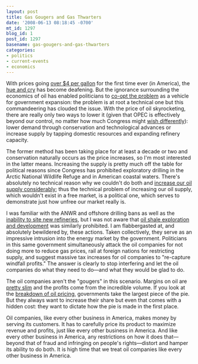 ```yaml
---
layout: post
title: Gas Gougers and Gas Thwarters
date: '2008-06-13 08:18:45 -0700'
mt_id: 1297
blog_id: 1
post_id: 1297
basename: gas-gougers-and-gas-thwarters
categories:
- politics
- current-events
- economics
---
```

<p>
With prices going <a href="http://www.marketwatch.com/news/story/average-price-gas-hits-4/story.aspx?guid=%7B64B9F954-2F4A-4EEB-B496-B09D8982144F%7D">over $4 per gallon</a> for the first time ever (in America), the <a href="http://news.google.com/news?q=gas+prices">hue and cry</a> has become deafening. But the ignorance surrounding the economics of oil has enabled politicians to <a href="http://firstread.msnbc.msn.com/archive/2008/06/12/1136149.aspx">co-opt the problem</a> as a vehicle for government expansion: the problem is at root a technical one but this commandeering has clouded the issue. With the price of oil skyrocketing, there are really only two ways to lower it (given that OPEC is effectively beyond our control, no matter how much Congress might <a href="http://business.timesonline.co.uk/tol/business/industry_sectors/natural_resources/article3972387.ece">wish differently</a>): lower demand through conservation and technological advances or increase supply by tapping domestic resources and expanding refinery capacity.
</p>
<p>
The former method has been taking place for at least a decade or two and conservation naturally occurs as the price increases, so I'm most interested in the latter means. Increasing the supply is pretty much off the table for political reasons since Congress has prohibited exploratory drilling in the Arctic National Wildlife Refuge and in American coastal waters. There's absolutely no technical reason why we couldn't do both and <a href="http://online.wsj.com/article/wonder_land.html">increase our oil supply considerably</a>; thus the technical problem of increasing our oil supply, which wouldn't exist in a free market, is a political one, which serves to demonstrate just how unfree our market really is.
</p>
<p>
I was familiar with the ANWR and offshore drilling bans as well as the <a href="http://www.corpwatch.org/article.php?id=12227">inability to site new refineries</a>, but I was not aware that <a href="http://online.wsj.com/article/SB121322599645166029.html">oil shale exploration and development</a> was similarly prohibited. I am flabbergasted at, and absolutely bewildered by, these actions. Taken collectively, they serve as an impressive intrusion into the energy market by the government. Politicians in this same government simultaneously attack the oil companies for not doing more to reduce gas prices, rail at foreign nations for restricting supply, and suggest massive tax increases for oil companies to "re-capture windfall profits." The answer is clearly to stop interfering and let the oil companies do what they need to do&#x2014;and what they would be glad to do.
</p>
<p>
The oil companies aren't the "gougers" in this scenario. Margins on oil are <a href="http://money.cnn.com/2008/04/29/markets/thebuzz/">pretty slim</a> and the profits come from the incredible volume. If you look at the <a href="http://www.gravmag.com/oil3.html#price">breakdown of oil pricing</a>, governments take the largest piece of the pie. But they always want to increase their share but even that comes with a hidden cost: they want to dictate how the pie is made in the first place.
</p>
<p>
Oil companies, like every other business in America, makes money by serving its customers. It has to carefully price its product to maximize revenue and profits, just like every other business in America. And like every other business in America, any restrictions on how it does that&#x2014;beyond that of fraud and infringing on people's rights&#x2014;distort and hamper its ability to do both. It is high time that we treat oil companies like every other business in America.
</p>
